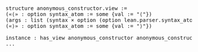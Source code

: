 <pre class="juicy-ace-editor-container ace-chrome"><span title="(command.declaration
 (command.decl_modifiers [] [] [] [] [])
 (command.declaration.inner
  (6
   (command.structure
    &quot;structure&quot;
    []
    `anonymous_constructor.view
    (command.decl_sig [] [])
    []
    &quot;:=&quot;
    []
    [(command.structure_field
      (1
       (term.bracketed_binder
        (0
         (term.explicit_binder
          &quot;(&quot;
          (term.explicit_binder_content
           (1
            (term.binder_content
             [(term.binder_ident (0 `«⟨»))]
             [(term.binder_content_type
               &quot;:&quot;
               (term.app (ident_univs `option []) (ident_univs `syntax_atom [])))]
             [(term.binder_default
               (0
                (term.binder_default_val
                 &quot;:=&quot;
                 (term.app
                  (ident_univs `some [])
                  (term.struct_inst
                   &quot;{&quot;
                   []
                   []
                   [(term.struct_inst_item
                     (0 (term.struct_inst_field `val &quot;:=&quot; (string_lit &quot;\&quot;⟨\&quot;&quot;))))]
                   &quot;}&quot;)))))])))
          &quot;)&quot;)))))
     (command.structure_field
      (1
       (term.bracketed_binder
        (0
         (term.explicit_binder
          &quot;(&quot;
          (term.explicit_binder_content
           (1
            (term.binder_content
             [(term.binder_ident (0 `args))]
             [(term.binder_content_type
               &quot;:&quot;
               (term.app
                (ident_univs `list [])
                (term.paren
                 &quot;(&quot;
                 [(term.paren_content
                   (notation<TODO>
                    (ident_univs `syntax [])
                    &quot;×&quot;
                    (term.app
                     (ident_univs `option [])
                     (term.paren
                      &quot;(&quot;
                      [(term.paren_content
                        (term.app (ident_univs `option []) (ident_univs `lean.parser.syntax_atom []))
                        [])]
                      &quot;)&quot;)))
                   [])]
                 &quot;)&quot;)))]
             [])))
          &quot;)&quot;)))))
     (command.structure_field
      (1
       (term.bracketed_binder
        (0
         (term.explicit_binder
          &quot;(&quot;
          (term.explicit_binder_content
           (1
            (term.binder_content
             [(term.binder_ident (0 `«⟩»))]
             [(term.binder_content_type
               &quot;:&quot;
               (term.app (ident_univs `option []) (ident_univs `syntax_atom [])))]
             [(term.binder_default
               (0
                (term.binder_default_val
                 &quot;:=&quot;
                 (term.app
                  (ident_univs `some [])
                  (term.struct_inst
                   &quot;{&quot;
                   []
                   []
                   [(term.struct_inst_item
                     (0 (term.struct_inst_field `val &quot;:=&quot; (string_lit &quot;\&quot;⟩\&quot;&quot;))))]
                   &quot;}&quot;)))))])))
          &quot;)&quot;)))))]))))"><span title="(command.decl_modifiers [] [] [] [] [])"></span><span title="(command.declaration.inner
 (6
  (command.structure
   &quot;structure&quot;
   []
   `anonymous_constructor.view
   (command.decl_sig [] [])
   []
   &quot;:=&quot;
   []
   [(command.structure_field
     (1
      (term.bracketed_binder
       (0
        (term.explicit_binder
         &quot;(&quot;
         (term.explicit_binder_content
          (1
           (term.binder_content
            [(term.binder_ident (0 `«⟨»))]
            [(term.binder_content_type
              &quot;:&quot;
              (term.app (ident_univs `option []) (ident_univs `syntax_atom [])))]
            [(term.binder_default
              (0
               (term.binder_default_val
                &quot;:=&quot;
                (term.app
                 (ident_univs `some [])
                 (term.struct_inst
                  &quot;{&quot;
                  []
                  []
                  [(term.struct_inst_item
                    (0 (term.struct_inst_field `val &quot;:=&quot; (string_lit &quot;\&quot;⟨\&quot;&quot;))))]
                  &quot;}&quot;)))))])))
         &quot;)&quot;)))))
    (command.structure_field
     (1
      (term.bracketed_binder
       (0
        (term.explicit_binder
         &quot;(&quot;
         (term.explicit_binder_content
          (1
           (term.binder_content
            [(term.binder_ident (0 `args))]
            [(term.binder_content_type
              &quot;:&quot;
              (term.app
               (ident_univs `list [])
               (term.paren
                &quot;(&quot;
                [(term.paren_content
                  (notation<TODO>
                   (ident_univs `syntax [])
                   &quot;×&quot;
                   (term.app
                    (ident_univs `option [])
                    (term.paren
                     &quot;(&quot;
                     [(term.paren_content
                       (term.app (ident_univs `option []) (ident_univs `lean.parser.syntax_atom []))
                       [])]
                     &quot;)&quot;)))
                  [])]
                &quot;)&quot;)))]
            [])))
         &quot;)&quot;)))))
    (command.structure_field
     (1
      (term.bracketed_binder
       (0
        (term.explicit_binder
         &quot;(&quot;
         (term.explicit_binder_content
          (1
           (term.binder_content
            [(term.binder_ident (0 `«⟩»))]
            [(term.binder_content_type
              &quot;:&quot;
              (term.app (ident_univs `option []) (ident_univs `syntax_atom [])))]
            [(term.binder_default
              (0
               (term.binder_default_val
                &quot;:=&quot;
                (term.app
                 (ident_univs `some [])
                 (term.struct_inst
                  &quot;{&quot;
                  []
                  []
                  [(term.struct_inst_item
                    (0 (term.struct_inst_field `val &quot;:=&quot; (string_lit &quot;\&quot;⟩\&quot;&quot;))))]
                  &quot;}&quot;)))))])))
         &quot;)&quot;)))))])))"><span title="(command.structure
 &quot;structure&quot;
 []
 `anonymous_constructor.view
 (command.decl_sig [] [])
 []
 &quot;:=&quot;
 []
 [(command.structure_field
   (1
    (term.bracketed_binder
     (0
      (term.explicit_binder
       &quot;(&quot;
       (term.explicit_binder_content
        (1
         (term.binder_content
          [(term.binder_ident (0 `«⟨»))]
          [(term.binder_content_type
            &quot;:&quot;
            (term.app (ident_univs `option []) (ident_univs `syntax_atom [])))]
          [(term.binder_default
            (0
             (term.binder_default_val
              &quot;:=&quot;
              (term.app
               (ident_univs `some [])
               (term.struct_inst
                &quot;{&quot;
                []
                []
                [(term.struct_inst_item
                  (0 (term.struct_inst_field `val &quot;:=&quot; (string_lit &quot;\&quot;⟨\&quot;&quot;))))]
                &quot;}&quot;)))))])))
       &quot;)&quot;)))))
  (command.structure_field
   (1
    (term.bracketed_binder
     (0
      (term.explicit_binder
       &quot;(&quot;
       (term.explicit_binder_content
        (1
         (term.binder_content
          [(term.binder_ident (0 `args))]
          [(term.binder_content_type
            &quot;:&quot;
            (term.app
             (ident_univs `list [])
             (term.paren
              &quot;(&quot;
              [(term.paren_content
                (notation<TODO>
                 (ident_univs `syntax [])
                 &quot;×&quot;
                 (term.app
                  (ident_univs `option [])
                  (term.paren
                   &quot;(&quot;
                   [(term.paren_content
                     (term.app (ident_univs `option []) (ident_univs `lean.parser.syntax_atom []))
                     [])]
                   &quot;)&quot;)))
                [])]
              &quot;)&quot;)))]
          [])))
       &quot;)&quot;)))))
  (command.structure_field
   (1
    (term.bracketed_binder
     (0
      (term.explicit_binder
       &quot;(&quot;
       (term.explicit_binder_content
        (1
         (term.binder_content
          [(term.binder_ident (0 `«⟩»))]
          [(term.binder_content_type
            &quot;:&quot;
            (term.app (ident_univs `option []) (ident_univs `syntax_atom [])))]
          [(term.binder_default
            (0
             (term.binder_default_val
              &quot;:=&quot;
              (term.app
               (ident_univs `some [])
               (term.struct_inst
                &quot;{&quot;
                []
                []
                [(term.struct_inst_item
                  (0 (term.struct_inst_field `val &quot;:=&quot; (string_lit &quot;\&quot;⟩\&quot;&quot;))))]
                &quot;}&quot;)))))])))
       &quot;)&quot;)))))])"><span class='ace_comment'></span><span class='ace_keyword'>structure</span><span class='ace_comment'> </span><span class='ace_variable'>anonymous_constructor.view</span><span title="(command.decl_sig [] [])"></span><span class='ace_comment'> </span>:=<span class='ace_comment'>
</span><span title="(command.structure_field
 (1
  (term.bracketed_binder
   (0
    (term.explicit_binder
     &quot;(&quot;
     (term.explicit_binder_content
      (1
       (term.binder_content
        [(term.binder_ident (0 `«⟨»))]
        [(term.binder_content_type
          &quot;:&quot;
          (term.app (ident_univs `option []) (ident_univs `syntax_atom [])))]
        [(term.binder_default
          (0
           (term.binder_default_val
            &quot;:=&quot;
            (term.app
             (ident_univs `some [])
             (term.struct_inst
              &quot;{&quot;
              []
              []
              [(term.struct_inst_item
                (0 (term.struct_inst_field `val &quot;:=&quot; (string_lit &quot;\&quot;⟨\&quot;&quot;))))]
              &quot;}&quot;)))))])))
     &quot;)&quot;)))))"><span title="(term.bracketed_binder
 (0
  (term.explicit_binder
   &quot;(&quot;
   (term.explicit_binder_content
    (1
     (term.binder_content
      [(term.binder_ident (0 `«⟨»))]
      [(term.binder_content_type
        &quot;:&quot;
        (term.app (ident_univs `option []) (ident_univs `syntax_atom [])))]
      [(term.binder_default
        (0
         (term.binder_default_val
          &quot;:=&quot;
          (term.app
           (ident_univs `some [])
           (term.struct_inst
            &quot;{&quot;
            []
            []
            [(term.struct_inst_item
              (0 (term.struct_inst_field `val &quot;:=&quot; (string_lit &quot;\&quot;⟨\&quot;&quot;))))]
            &quot;}&quot;)))))])))
   &quot;)&quot;)))"><span title="(term.explicit_binder
 &quot;(&quot;
 (term.explicit_binder_content
  (1
   (term.binder_content
    [(term.binder_ident (0 `«⟨»))]
    [(term.binder_content_type
      &quot;:&quot;
      (term.app (ident_univs `option []) (ident_univs `syntax_atom [])))]
    [(term.binder_default
      (0
       (term.binder_default_val
        &quot;:=&quot;
        (term.app
         (ident_univs `some [])
         (term.struct_inst
          &quot;{&quot;
          []
          []
          [(term.struct_inst_item
            (0 (term.struct_inst_field `val &quot;:=&quot; (string_lit &quot;\&quot;⟨\&quot;&quot;))))]
          &quot;}&quot;)))))])))
 &quot;)&quot;)"><span class='ace_comment'></span>(<span class='ace_comment'></span><span title="(term.explicit_binder_content
 (1
  (term.binder_content
   [(term.binder_ident (0 `«⟨»))]
   [(term.binder_content_type
     &quot;:&quot;
     (term.app (ident_univs `option []) (ident_univs `syntax_atom [])))]
   [(term.binder_default
     (0
      (term.binder_default_val
       &quot;:=&quot;
       (term.app
        (ident_univs `some [])
        (term.struct_inst
         &quot;{&quot;
         []
         []
         [(term.struct_inst_item
           (0 (term.struct_inst_field `val &quot;:=&quot; (string_lit &quot;\&quot;⟨\&quot;&quot;))))]
         &quot;}&quot;)))))])))"><span title="(term.binder_content
 [(term.binder_ident (0 `«⟨»))]
 [(term.binder_content_type
   &quot;:&quot;
   (term.app (ident_univs `option []) (ident_univs `syntax_atom [])))]
 [(term.binder_default
   (0
    (term.binder_default_val
     &quot;:=&quot;
     (term.app
      (ident_univs `some [])
      (term.struct_inst
       &quot;{&quot;
       []
       []
       [(term.struct_inst_item
         (0 (term.struct_inst_field `val &quot;:=&quot; (string_lit &quot;\&quot;⟨\&quot;&quot;))))]
       &quot;}&quot;)))))])"><span title="(term.binder_ident (0 `«⟨»))"><span class='ace_variable'>«⟨»</span></span><span title="(term.binder_content_type
 &quot;:&quot;
 (term.app (ident_univs `option []) (ident_univs `syntax_atom [])))"><span class='ace_comment'> </span>:<span class='ace_comment'> </span><span title="(term.app (ident_univs `option []) (ident_univs `syntax_atom []))">option syntax_atom</span></span><span title="(term.binder_default
 (0
  (term.binder_default_val
   &quot;:=&quot;
   (term.app
    (ident_univs `some [])
    (term.struct_inst
     &quot;{&quot;
     []
     []
     [(term.struct_inst_item
       (0 (term.struct_inst_field `val &quot;:=&quot; (string_lit &quot;\&quot;⟨\&quot;&quot;))))]
     &quot;}&quot;)))))"><span title="(term.binder_default_val
 &quot;:=&quot;
 (term.app
  (ident_univs `some [])
  (term.struct_inst
   &quot;{&quot;
   []
   []
   [(term.struct_inst_item
     (0 (term.struct_inst_field `val &quot;:=&quot; (string_lit &quot;\&quot;⟨\&quot;&quot;))))]
   &quot;}&quot;)))"><span class='ace_comment'> </span>:=<span class='ace_comment'> </span><span title="(term.app
 (ident_univs `some [])
 (term.struct_inst
  &quot;{&quot;
  []
  []
  [(term.struct_inst_item
    (0 (term.struct_inst_field `val &quot;:=&quot; (string_lit &quot;\&quot;⟨\&quot;&quot;))))]
  &quot;}&quot;))">some<span title="(term.struct_inst
 &quot;{&quot;
 []
 []
 [(term.struct_inst_item
   (0 (term.struct_inst_field `val &quot;:=&quot; (string_lit &quot;\&quot;⟨\&quot;&quot;))))]
 &quot;}&quot;)"><span class='ace_comment'> </span>{<span class='ace_comment'></span><span title="(term.struct_inst_item
 (0 (term.struct_inst_field `val &quot;:=&quot; (string_lit &quot;\&quot;⟨\&quot;&quot;))))"><span title="(term.struct_inst_field `val &quot;:=&quot; (string_lit &quot;\&quot;⟨\&quot;&quot;))"><span class='ace_variable'>val</span><span class='ace_comment'> </span>:=<span class='ace_comment'> </span><span class='ace_string'>"⟨"</span></span></span><span class='ace_comment'></span>}<span class='ace_comment'></span></span></span></span></span></span></span><span class='ace_comment'></span>)<span class='ace_comment'>
</span></span></span></span><span title="(command.structure_field
 (1
  (term.bracketed_binder
   (0
    (term.explicit_binder
     &quot;(&quot;
     (term.explicit_binder_content
      (1
       (term.binder_content
        [(term.binder_ident (0 `args))]
        [(term.binder_content_type
          &quot;:&quot;
          (term.app
           (ident_univs `list [])
           (term.paren
            &quot;(&quot;
            [(term.paren_content
              (notation<TODO>
               (ident_univs `syntax [])
               &quot;×&quot;
               (term.app
                (ident_univs `option [])
                (term.paren
                 &quot;(&quot;
                 [(term.paren_content
                   (term.app (ident_univs `option []) (ident_univs `lean.parser.syntax_atom []))
                   [])]
                 &quot;)&quot;)))
              [])]
            &quot;)&quot;)))]
        [])))
     &quot;)&quot;)))))"><span title="(term.bracketed_binder
 (0
  (term.explicit_binder
   &quot;(&quot;
   (term.explicit_binder_content
    (1
     (term.binder_content
      [(term.binder_ident (0 `args))]
      [(term.binder_content_type
        &quot;:&quot;
        (term.app
         (ident_univs `list [])
         (term.paren
          &quot;(&quot;
          [(term.paren_content
            (notation<TODO>
             (ident_univs `syntax [])
             &quot;×&quot;
             (term.app
              (ident_univs `option [])
              (term.paren
               &quot;(&quot;
               [(term.paren_content
                 (term.app (ident_univs `option []) (ident_univs `lean.parser.syntax_atom []))
                 [])]
               &quot;)&quot;)))
            [])]
          &quot;)&quot;)))]
      [])))
   &quot;)&quot;)))"><span title="(term.explicit_binder
 &quot;(&quot;
 (term.explicit_binder_content
  (1
   (term.binder_content
    [(term.binder_ident (0 `args))]
    [(term.binder_content_type
      &quot;:&quot;
      (term.app
       (ident_univs `list [])
       (term.paren
        &quot;(&quot;
        [(term.paren_content
          (notation<TODO>
           (ident_univs `syntax [])
           &quot;×&quot;
           (term.app
            (ident_univs `option [])
            (term.paren
             &quot;(&quot;
             [(term.paren_content
               (term.app (ident_univs `option []) (ident_univs `lean.parser.syntax_atom []))
               [])]
             &quot;)&quot;)))
          [])]
        &quot;)&quot;)))]
    [])))
 &quot;)&quot;)"><span class='ace_comment'></span>(<span class='ace_comment'></span><span title="(term.explicit_binder_content
 (1
  (term.binder_content
   [(term.binder_ident (0 `args))]
   [(term.binder_content_type
     &quot;:&quot;
     (term.app
      (ident_univs `list [])
      (term.paren
       &quot;(&quot;
       [(term.paren_content
         (notation<TODO>
          (ident_univs `syntax [])
          &quot;×&quot;
          (term.app
           (ident_univs `option [])
           (term.paren
            &quot;(&quot;
            [(term.paren_content
              (term.app (ident_univs `option []) (ident_univs `lean.parser.syntax_atom []))
              [])]
            &quot;)&quot;)))
         [])]
       &quot;)&quot;)))]
   [])))"><span title="(term.binder_content
 [(term.binder_ident (0 `args))]
 [(term.binder_content_type
   &quot;:&quot;
   (term.app
    (ident_univs `list [])
    (term.paren
     &quot;(&quot;
     [(term.paren_content
       (notation<TODO>
        (ident_univs `syntax [])
        &quot;×&quot;
        (term.app
         (ident_univs `option [])
         (term.paren
          &quot;(&quot;
          [(term.paren_content
            (term.app (ident_univs `option []) (ident_univs `lean.parser.syntax_atom []))
            [])]
          &quot;)&quot;)))
       [])]
     &quot;)&quot;)))]
 [])"><span title="(term.binder_ident (0 `args))"><span class='ace_variable'>args</span></span><span title="(term.binder_content_type
 &quot;:&quot;
 (term.app
  (ident_univs `list [])
  (term.paren
   &quot;(&quot;
   [(term.paren_content
     (notation<TODO>
      (ident_univs `syntax [])
      &quot;×&quot;
      (term.app
       (ident_univs `option [])
       (term.paren
        &quot;(&quot;
        [(term.paren_content
          (term.app (ident_univs `option []) (ident_univs `lean.parser.syntax_atom []))
          [])]
        &quot;)&quot;)))
     [])]
   &quot;)&quot;)))"><span class='ace_comment'> </span>:<span class='ace_comment'> </span><span title="(term.app
 (ident_univs `list [])
 (term.paren
  &quot;(&quot;
  [(term.paren_content
    (notation<TODO>
     (ident_univs `syntax [])
     &quot;×&quot;
     (term.app
      (ident_univs `option [])
      (term.paren
       &quot;(&quot;
       [(term.paren_content
         (term.app (ident_univs `option []) (ident_univs `lean.parser.syntax_atom []))
         [])]
       &quot;)&quot;)))
    [])]
  &quot;)&quot;))">list<span title="(term.paren
 &quot;(&quot;
 [(term.paren_content
   (notation<TODO>
    (ident_univs `syntax [])
    &quot;×&quot;
    (term.app
     (ident_univs `option [])
     (term.paren
      &quot;(&quot;
      [(term.paren_content
        (term.app (ident_univs `option []) (ident_univs `lean.parser.syntax_atom []))
        [])]
      &quot;)&quot;)))
   [])]
 &quot;)&quot;)"><span class='ace_comment'> </span>(<span class='ace_comment'></span><span title="(term.paren_content
 (notation<TODO>
  (ident_univs `syntax [])
  &quot;×&quot;
  (term.app
   (ident_univs `option [])
   (term.paren
    &quot;(&quot;
    [(term.paren_content
      (term.app (ident_univs `option []) (ident_univs `lean.parser.syntax_atom []))
      [])]
    &quot;)&quot;)))
 [])"><span title="(notation<TODO>
 (ident_univs `syntax [])
 &quot;×&quot;
 (term.app
  (ident_univs `option [])
  (term.paren
   &quot;(&quot;
   [(term.paren_content
     (term.app (ident_univs `option []) (ident_univs `lean.parser.syntax_atom []))
     [])]
   &quot;)&quot;)))">syntax<span class='ace_comment'> </span>×<span class='ace_comment'> </span><span title="(term.app
 (ident_univs `option [])
 (term.paren
  &quot;(&quot;
  [(term.paren_content
    (term.app (ident_univs `option []) (ident_univs `lean.parser.syntax_atom []))
    [])]
  &quot;)&quot;))">option<span title="(term.paren
 &quot;(&quot;
 [(term.paren_content
   (term.app (ident_univs `option []) (ident_univs `lean.parser.syntax_atom []))
   [])]
 &quot;)&quot;)"><span class='ace_comment'> </span>(<span class='ace_comment'></span><span title="(term.paren_content
 (term.app (ident_univs `option []) (ident_univs `lean.parser.syntax_atom []))
 [])"><span title="(term.app (ident_univs `option []) (ident_univs `lean.parser.syntax_atom []))">option lean.parser.syntax_atom</span></span><span class='ace_comment'></span>)<span class='ace_comment'></span></span></span></span></span><span class='ace_comment'></span>)<span class='ace_comment'></span></span></span></span></span></span><span class='ace_comment'></span>)<span class='ace_comment'>
</span></span></span></span><span title="(command.structure_field
 (1
  (term.bracketed_binder
   (0
    (term.explicit_binder
     &quot;(&quot;
     (term.explicit_binder_content
      (1
       (term.binder_content
        [(term.binder_ident (0 `«⟩»))]
        [(term.binder_content_type
          &quot;:&quot;
          (term.app (ident_univs `option []) (ident_univs `syntax_atom [])))]
        [(term.binder_default
          (0
           (term.binder_default_val
            &quot;:=&quot;
            (term.app
             (ident_univs `some [])
             (term.struct_inst
              &quot;{&quot;
              []
              []
              [(term.struct_inst_item
                (0 (term.struct_inst_field `val &quot;:=&quot; (string_lit &quot;\&quot;⟩\&quot;&quot;))))]
              &quot;}&quot;)))))])))
     &quot;)&quot;)))))"><span title="(term.bracketed_binder
 (0
  (term.explicit_binder
   &quot;(&quot;
   (term.explicit_binder_content
    (1
     (term.binder_content
      [(term.binder_ident (0 `«⟩»))]
      [(term.binder_content_type
        &quot;:&quot;
        (term.app (ident_univs `option []) (ident_univs `syntax_atom [])))]
      [(term.binder_default
        (0
         (term.binder_default_val
          &quot;:=&quot;
          (term.app
           (ident_univs `some [])
           (term.struct_inst
            &quot;{&quot;
            []
            []
            [(term.struct_inst_item
              (0 (term.struct_inst_field `val &quot;:=&quot; (string_lit &quot;\&quot;⟩\&quot;&quot;))))]
            &quot;}&quot;)))))])))
   &quot;)&quot;)))"><span title="(term.explicit_binder
 &quot;(&quot;
 (term.explicit_binder_content
  (1
   (term.binder_content
    [(term.binder_ident (0 `«⟩»))]
    [(term.binder_content_type
      &quot;:&quot;
      (term.app (ident_univs `option []) (ident_univs `syntax_atom [])))]
    [(term.binder_default
      (0
       (term.binder_default_val
        &quot;:=&quot;
        (term.app
         (ident_univs `some [])
         (term.struct_inst
          &quot;{&quot;
          []
          []
          [(term.struct_inst_item
            (0 (term.struct_inst_field `val &quot;:=&quot; (string_lit &quot;\&quot;⟩\&quot;&quot;))))]
          &quot;}&quot;)))))])))
 &quot;)&quot;)"><span class='ace_comment'></span>(<span class='ace_comment'></span><span title="(term.explicit_binder_content
 (1
  (term.binder_content
   [(term.binder_ident (0 `«⟩»))]
   [(term.binder_content_type
     &quot;:&quot;
     (term.app (ident_univs `option []) (ident_univs `syntax_atom [])))]
   [(term.binder_default
     (0
      (term.binder_default_val
       &quot;:=&quot;
       (term.app
        (ident_univs `some [])
        (term.struct_inst
         &quot;{&quot;
         []
         []
         [(term.struct_inst_item
           (0 (term.struct_inst_field `val &quot;:=&quot; (string_lit &quot;\&quot;⟩\&quot;&quot;))))]
         &quot;}&quot;)))))])))"><span title="(term.binder_content
 [(term.binder_ident (0 `«⟩»))]
 [(term.binder_content_type
   &quot;:&quot;
   (term.app (ident_univs `option []) (ident_univs `syntax_atom [])))]
 [(term.binder_default
   (0
    (term.binder_default_val
     &quot;:=&quot;
     (term.app
      (ident_univs `some [])
      (term.struct_inst
       &quot;{&quot;
       []
       []
       [(term.struct_inst_item
         (0 (term.struct_inst_field `val &quot;:=&quot; (string_lit &quot;\&quot;⟩\&quot;&quot;))))]
       &quot;}&quot;)))))])"><span title="(term.binder_ident (0 `«⟩»))"><span class='ace_variable'>«⟩»</span></span><span title="(term.binder_content_type
 &quot;:&quot;
 (term.app (ident_univs `option []) (ident_univs `syntax_atom [])))"><span class='ace_comment'> </span>:<span class='ace_comment'> </span><span title="(term.app (ident_univs `option []) (ident_univs `syntax_atom []))">option syntax_atom</span></span><span title="(term.binder_default
 (0
  (term.binder_default_val
   &quot;:=&quot;
   (term.app
    (ident_univs `some [])
    (term.struct_inst
     &quot;{&quot;
     []
     []
     [(term.struct_inst_item
       (0 (term.struct_inst_field `val &quot;:=&quot; (string_lit &quot;\&quot;⟩\&quot;&quot;))))]
     &quot;}&quot;)))))"><span title="(term.binder_default_val
 &quot;:=&quot;
 (term.app
  (ident_univs `some [])
  (term.struct_inst
   &quot;{&quot;
   []
   []
   [(term.struct_inst_item
     (0 (term.struct_inst_field `val &quot;:=&quot; (string_lit &quot;\&quot;⟩\&quot;&quot;))))]
   &quot;}&quot;)))"><span class='ace_comment'> </span>:=<span class='ace_comment'> </span><span title="(term.app
 (ident_univs `some [])
 (term.struct_inst
  &quot;{&quot;
  []
  []
  [(term.struct_inst_item
    (0 (term.struct_inst_field `val &quot;:=&quot; (string_lit &quot;\&quot;⟩\&quot;&quot;))))]
  &quot;}&quot;))">some<span title="(term.struct_inst
 &quot;{&quot;
 []
 []
 [(term.struct_inst_item
   (0 (term.struct_inst_field `val &quot;:=&quot; (string_lit &quot;\&quot;⟩\&quot;&quot;))))]
 &quot;}&quot;)"><span class='ace_comment'> </span>{<span class='ace_comment'></span><span title="(term.struct_inst_item
 (0 (term.struct_inst_field `val &quot;:=&quot; (string_lit &quot;\&quot;⟩\&quot;&quot;))))"><span title="(term.struct_inst_field `val &quot;:=&quot; (string_lit &quot;\&quot;⟩\&quot;&quot;))"><span class='ace_variable'>val</span><span class='ace_comment'> </span>:=<span class='ace_comment'> </span><span class='ace_string'>"⟩"</span></span></span><span class='ace_comment'></span>}<span class='ace_comment'></span></span></span></span></span></span></span><span class='ace_comment'></span>)<span class='ace_comment'>

</span></span></span></span></span></span></span><span title="(command.declaration
 (command.decl_modifiers [] [] [] [] [])
 (command.declaration.inner
  (command.instance
   &quot;instance&quot;
   []
   (command.decl_sig
    []
    [(command.decl_type
      &quot;:&quot;
      (term.app
       (term.app (ident_univs `has_view []) (ident_univs `anonymous_constructor []))
       (ident_univs `anonymous_constructor.view [])))])
   (command.decl_val (command.simple_decl_val &quot;:=&quot; (node_macro <missing>))))))"><span title="(command.decl_modifiers [] [] [] [] [])"></span><span title="(command.declaration.inner
 (command.instance
  &quot;instance&quot;
  []
  (command.decl_sig
   []
   [(command.decl_type
     &quot;:&quot;
     (term.app
      (term.app (ident_univs `has_view []) (ident_univs `anonymous_constructor []))
      (ident_univs `anonymous_constructor.view [])))])
  (command.decl_val (command.simple_decl_val &quot;:=&quot; (node_macro <missing>)))))"><span title="(command.instance
 &quot;instance&quot;
 []
 (command.decl_sig
  []
  [(command.decl_type
    &quot;:&quot;
    (term.app
     (term.app (ident_univs `has_view []) (ident_univs `anonymous_constructor []))
     (ident_univs `anonymous_constructor.view [])))])
 (command.decl_val (command.simple_decl_val &quot;:=&quot; (node_macro <missing>))))"><span class='ace_comment'></span><span class='ace_keyword'>instance</span><span class='ace_comment'> </span><span title="(command.decl_sig
 []
 [(command.decl_type
   &quot;:&quot;
   (term.app
    (term.app (ident_univs `has_view []) (ident_univs `anonymous_constructor []))
    (ident_univs `anonymous_constructor.view [])))])"><span title="(command.decl_type
 &quot;:&quot;
 (term.app
  (term.app (ident_univs `has_view []) (ident_univs `anonymous_constructor []))
  (ident_univs `anonymous_constructor.view [])))"><span class='ace_comment'></span>:<span class='ace_comment'> </span><span title="(term.app
 (term.app (ident_univs `has_view []) (ident_univs `anonymous_constructor []))
 (ident_univs `anonymous_constructor.view []))"><span title="(term.app (ident_univs `has_view []) (ident_univs `anonymous_constructor []))">has_view anonymous_constructor</span> anonymous_constructor.view</span></span></span><span title="(command.decl_val (command.simple_decl_val &quot;:=&quot; (node_macro <missing>)))"><span title="(command.simple_decl_val &quot;:=&quot; (node_macro <missing>))"><span class='ace_comment'> </span>:=<span class='ace_comment'>
</span><span title="(node_macro <missing>)"></span></span></span></span></span></span><span title="(eoi &quot;&quot;)"><span class='ace_comment'>...</span><span class='ace_comment'></span></span></pre>
